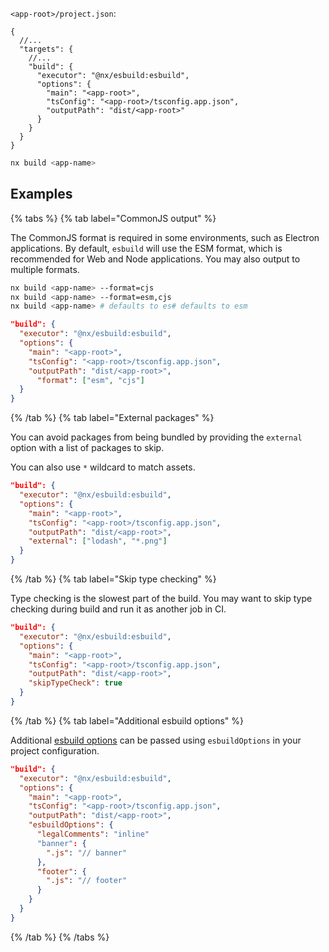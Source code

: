 `<app-root>/project.json`:

```jsonc
{
  //...
  "targets": {
    //...
    "build": {
      "executor": "@nx/esbuild:esbuild",
      "options": {
        "main": "<app-root>",
        "tsConfig": "<app-root>/tsconfig.app.json",
        "outputPath": "dist/<app-root>"
      }
    }
  }
}
```

```bash
nx build <app-name>
```

## Examples

{% tabs %}
{% tab label="CommonJS output" %}

The CommonJS format is required in some environments, such as Electron applications. By default, `esbuild` will use the ESM format, which is recommended for Web and Node applications. You may also output to multiple formats.

```bash
nx build <app-name> --format=cjs
nx build <app-name> --format=esm,cjs
nx build <app-name> # defaults to es# defaults to esm
```

```json
"build": {
  "executor": "@nx/esbuild:esbuild",
  "options": {
    "main": "<app-root>",
    "tsConfig": "<app-root>/tsconfig.app.json",
    "outputPath": "dist/<app-root>",
      "format": ["esm", "cjs"]
  }
}
```

{% /tab %}
{% tab label="External packages" %}

You can avoid packages from being bundled by providing the `external` option with a list of packages to skip.

You can also use `*` wildcard to match assets.

```json
"build": {
  "executor": "@nx/esbuild:esbuild",
  "options": {
    "main": "<app-root>",
    "tsConfig": "<app-root>/tsconfig.app.json",
    "outputPath": "dist/<app-root>",
    "external": ["lodash", "*.png"]
  }
}
```

{% /tab %}
{% tab label="Skip type checking" %}

Type checking is the slowest part of the build. You may want to skip type checking during build and run it as another job in CI.

```json
"build": {
  "executor": "@nx/esbuild:esbuild",
  "options": {
    "main": "<app-root>",
    "tsConfig": "<app-root>/tsconfig.app.json",
    "outputPath": "dist/<app-root>",
    "skipTypeCheck": true
  }
}
```

{% /tab %}
{% tab label="Additional esbuild options" %}

Additional [esbuild options](https://esbuild.github.io/api/) can be passed using `esbuildOptions` in your project configuration.

```json
"build": {
  "executor": "@nx/esbuild:esbuild",
  "options": {
    "main": "<app-root>",
    "tsConfig": "<app-root>/tsconfig.app.json",
    "outputPath": "dist/<app-root>",
    "esbuildOptions": {
      "legalComments": "inline"
      "banner": {
        ".js": "// banner"
      },
      "footer": {
        ".js": "// footer"
      }
    }
  }
}
```

{% /tab %}
{% /tabs %}

